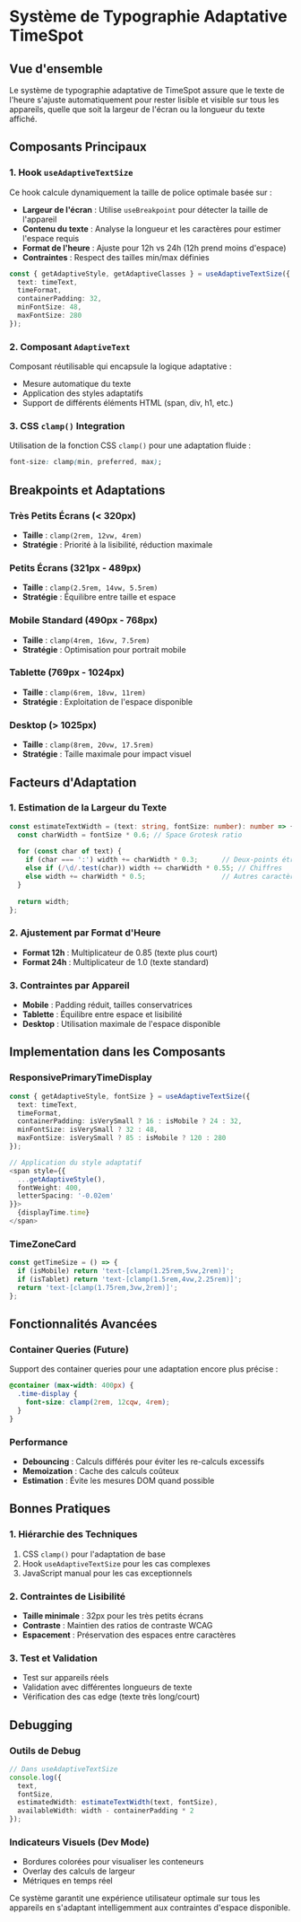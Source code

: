 # Système de Typographie Adaptative TimeSpot

## Vue d'ensemble

Le système de typographie adaptative de TimeSpot assure que le texte de l'heure s'ajuste automatiquement pour rester lisible et visible sur tous les appareils, quelle que soit la largeur de l'écran ou la longueur du texte affiché.

## Composants Principaux

### 1. Hook `useAdaptiveTextSize`

Ce hook calcule dynamiquement la taille de police optimale basée sur :
- **Largeur de l'écran** : Utilise `useBreakpoint` pour détecter la taille de l'appareil
- **Contenu du texte** : Analyse la longueur et les caractères pour estimer l'espace requis
- **Format de l'heure** : Ajuste pour 12h vs 24h (12h prend moins d'espace)
- **Contraintes** : Respect des tailles min/max définies

```typescript
const { getAdaptiveStyle, getAdaptiveClasses } = useAdaptiveTextSize({
  text: timeText,
  timeFormat,
  containerPadding: 32,
  minFontSize: 48,
  maxFontSize: 280
});
```

### 2. Composant `AdaptiveText`

Composant réutilisable qui encapsule la logique adaptative :
- Mesure automatique du texte
- Application des styles adaptatifs
- Support de différents éléments HTML (span, div, h1, etc.)

### 3. CSS `clamp()` Integration

Utilisation de la fonction CSS `clamp()` pour une adaptation fluide :
```css
font-size: clamp(min, preferred, max);
```

## Breakpoints et Adaptations

### Très Petits Écrans (< 320px)
- **Taille** : `clamp(2rem, 12vw, 4rem)`
- **Stratégie** : Priorité à la lisibilité, réduction maximale

### Petits Écrans (321px - 489px)
- **Taille** : `clamp(2.5rem, 14vw, 5.5rem)`
- **Stratégie** : Équilibre entre taille et espace

### Mobile Standard (490px - 768px)
- **Taille** : `clamp(4rem, 16vw, 7.5rem)`
- **Stratégie** : Optimisation pour portrait mobile

### Tablette (769px - 1024px)
- **Taille** : `clamp(6rem, 18vw, 11rem)`
- **Stratégie** : Exploitation de l'espace disponible

### Desktop (> 1025px)
- **Taille** : `clamp(8rem, 20vw, 17.5rem)`
- **Stratégie** : Taille maximale pour impact visuel

## Facteurs d'Adaptation

### 1. Estimation de la Largeur du Texte

```typescript
const estimateTextWidth = (text: string, fontSize: number): number => {
  const charWidth = fontSize * 0.6; // Space Grotesk ratio
  
  for (const char of text) {
    if (char === ':') width += charWidth * 0.3;      // Deux-points étroits
    else if (/\d/.test(char)) width += charWidth * 0.55; // Chiffres
    else width += charWidth * 0.5;                   // Autres caractères
  }
  
  return width;
};
```

### 2. Ajustement par Format d'Heure

- **Format 12h** : Multiplicateur de 0.85 (texte plus court)
- **Format 24h** : Multiplicateur de 1.0 (texte standard)

### 3. Contraintes par Appareil

- **Mobile** : Padding réduit, tailles conservatrices
- **Tablette** : Équilibre entre espace et lisibilité
- **Desktop** : Utilisation maximale de l'espace disponible

## Implementation dans les Composants

### ResponsivePrimaryTimeDisplay

```typescript
const { getAdaptiveStyle, fontSize } = useAdaptiveTextSize({
  text: timeText,
  timeFormat,
  containerPadding: isVerySmall ? 16 : isMobile ? 24 : 32,
  minFontSize: isVerySmall ? 32 : 48,
  maxFontSize: isVerySmall ? 85 : isMobile ? 120 : 280
});

// Application du style adaptatif
<span style={{
  ...getAdaptiveStyle(),
  fontWeight: 400,
  letterSpacing: '-0.02em'
}}>
  {displayTime.time}
</span>
```

### TimeZoneCard

```typescript
const getTimeSize = () => {
  if (isMobile) return 'text-[clamp(1.25rem,5vw,2rem)]';
  if (isTablet) return 'text-[clamp(1.5rem,4vw,2.25rem)]';
  return 'text-[clamp(1.75rem,3vw,2rem)]';
};
```

## Fonctionnalités Avancées

### Container Queries (Future)

Support des container queries pour une adaptation encore plus précise :
```css
@container (max-width: 400px) {
  .time-display {
    font-size: clamp(2rem, 12cqw, 4rem);
  }
}
```

### Performance

- **Debouncing** : Calculs différés pour éviter les re-calculs excessifs
- **Memoization** : Cache des calculs coûteux
- **Estimation** : Évite les mesures DOM quand possible

## Bonnes Pratiques

### 1. Hiérarchie des Techniques
1. CSS `clamp()` pour l'adaptation de base
2. Hook `useAdaptiveTextSize` pour les cas complexes
3. JavaScript manual pour les cas exceptionnels

### 2. Contraintes de Lisibilité
- **Taille minimale** : 32px pour les très petits écrans
- **Contraste** : Maintien des ratios de contraste WCAG
- **Espacement** : Préservation des espaces entre caractères

### 3. Test et Validation
- Test sur appareils réels
- Validation avec différentes longueurs de texte
- Vérification des cas edge (texte très long/court)

## Debugging

### Outils de Debug
```typescript
// Dans useAdaptiveTextSize
console.log({
  text,
  fontSize,
  estimatedWidth: estimateTextWidth(text, fontSize),
  availableWidth: width - containerPadding * 2
});
```

### Indicateurs Visuels (Dev Mode)
- Bordures colorées pour visualiser les conteneurs
- Overlay des calculs de largeur
- Métriques en temps réel

Ce système garantit une expérience utilisateur optimale sur tous les appareils en s'adaptant intelligemment aux contraintes d'espace disponible.
